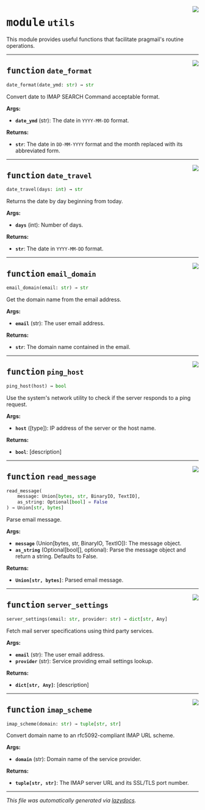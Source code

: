 <!-- markdownlint-disable -->

<a href="https://github.com/huenique/pragmail/tree/main/pragmail/utils.py#L0"><img align="right" style="float:right;" src="https://img.shields.io/badge/-source-cccccc?style=flat-square"></a>

# <kbd>module</kbd> `utils`
This module provides useful functions that facilitate pragmail's routine operations.


---

<a href="https://github.com/huenique/pragmail/tree/main/pragmail/utils.py#L23"><img align="right" style="float:right;" src="https://img.shields.io/badge/-source-cccccc?style=flat-square"></a>

## <kbd>function</kbd> `date_format`

```python
date_format(date_ymd: str) → str
```

Convert date to IMAP SEARCH Command acceptable format.



**Args:**

 - <b>`date_ymd`</b> (str):  The date in `YYYY-MM-DD` format.



**Returns:**

 - <b>`str`</b>:  The date in `DD-MM-YYYY` format and the month replaced with its  abbreviated form.


---

<a href="https://github.com/huenique/pragmail/tree/main/pragmail/utils.py#L37"><img align="right" style="float:right;" src="https://img.shields.io/badge/-source-cccccc?style=flat-square"></a>

## <kbd>function</kbd> `date_travel`

```python
date_travel(days: int) → str
```

Returns the date by day beginning from today.



**Args:**

 - <b>`days`</b> (int):  Number of days.



**Returns:**

 - <b>`str`</b>:  The date in `YYYY-MM-DD` format.


---

<a href="https://github.com/huenique/pragmail/tree/main/pragmail/utils.py#L50"><img align="right" style="float:right;" src="https://img.shields.io/badge/-source-cccccc?style=flat-square"></a>

## <kbd>function</kbd> `email_domain`

```python
email_domain(email: str) → str
```

Get the domain name from the email address.



**Args:**

 - <b>`email`</b> (str):  The user email address.



**Returns:**

 - <b>`str`</b>:  The domain name contained in the email.


---

<a href="https://github.com/huenique/pragmail/tree/main/pragmail/utils.py#L62"><img align="right" style="float:right;" src="https://img.shields.io/badge/-source-cccccc?style=flat-square"></a>

## <kbd>function</kbd> `ping_host`

```python
ping_host(host) → bool
```

Use the system's network utility to check if the server responds to a ping request.



**Args:**

 - <b>`host`</b> ([type]):  IP address of the server or the host name.



**Returns:**

 - <b>`bool`</b>:  [description]


---

<a href="https://github.com/huenique/pragmail/tree/main/pragmail/utils.py#L89"><img align="right" style="float:right;" src="https://img.shields.io/badge/-source-cccccc?style=flat-square"></a>

## <kbd>function</kbd> `read_message`

```python
read_message(
    message: Union[bytes, str, BinaryIO, TextIO],
    as_string: Optional[bool] = False
) → Union[str, bytes]
```

Parse email message.



**Args:**

 - <b>`message`</b> (Union[bytes, str, BinaryIO, TextIO]):  The message object.
 - <b>`as_string`</b> (Optional[bool[], optional):  Parse the message object and  return a string. Defaults to False.



**Returns:**

 - <b>`Union[str, bytes]`</b>:  Parsed email message.


---

<a href="https://github.com/huenique/pragmail/tree/main/pragmail/utils.py#L119"><img align="right" style="float:right;" src="https://img.shields.io/badge/-source-cccccc?style=flat-square"></a>

## <kbd>function</kbd> `server_settings`

```python
server_settings(email: str, provider: str) → dict[str, Any]
```

Fetch mail server specifications using third party services.



**Args:**

 - <b>`email`</b> (str):  The user email address.
 - <b>`provider`</b> (str):  Service providing email settings lookup.



**Returns:**

 - <b>`dict[str, Any]`</b>:  [description]


---

<a href="https://github.com/huenique/pragmail/tree/main/pragmail/utils.py#L137"><img align="right" style="float:right;" src="https://img.shields.io/badge/-source-cccccc?style=flat-square"></a>

## <kbd>function</kbd> `imap_scheme`

```python
imap_scheme(domain: str) → tuple[str, str]
```

Convert domain name to an rfc5092-compliant IMAP URL scheme.



**Args:**

 - <b>`domain`</b> (str):  Domain name of the service provider.



**Returns:**

 - <b>`tuple[str, str]`</b>:  The IMAP server URL and its SSL/TLS port number.




---

_This file was automatically generated via [lazydocs](https://github.com/ml-tooling/lazydocs)._

